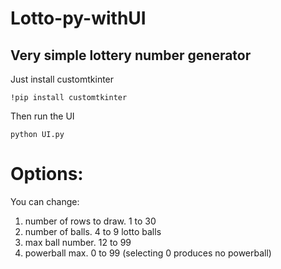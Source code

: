 # Lotto-py-withUI

## Very simple lottery number generator

Just install customtkinter

    !pip install customtkinter

Then run the UI

    python UI.py


# Options:

You can change:
1. number of rows to draw. 1 to 30
2. number of balls. 4 to 9 lotto balls
3. max ball number. 12 to 99
4. powerball max. 0 to 99 (selecting 0 produces no powerball)
